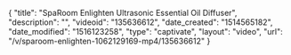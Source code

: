 {
    "title": "SpaRoom Enlighten Ultrasonic Essential Oil Diffuser",
    "description": "",
    "videoid": "135636612",
    "date_created": "1514565182",
    "date_modified": "1516123258",
    "type": "captivate",
    "layout": "video",
    "url": "\/v\/sparoom-enlighten-1062129169-mp4\/135636612"
}